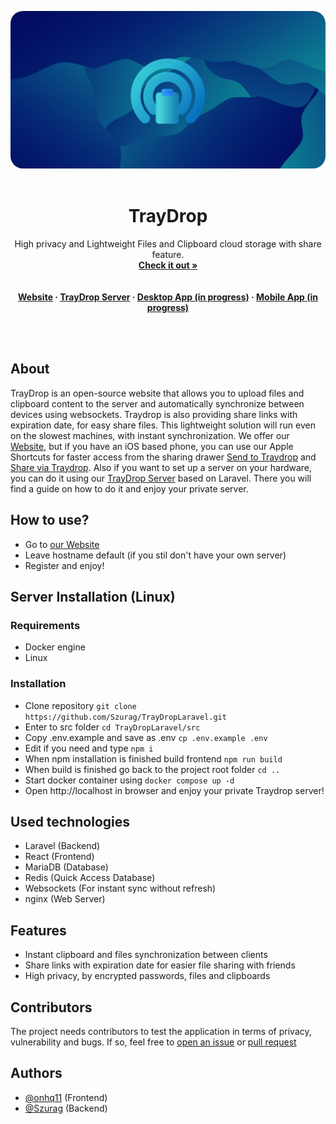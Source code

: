 <div align="center">

<img src="https://raw.githubusercontent.com/Szurag/TrayDropLaravel/main/src/resources/assets/img/banner.jpg" style="border-radius: 20px"><br><br>

# TrayDrop

High privacy and Lightweight Files and Clipboard cloud storage with share feature.<br>
**[Check it out »](https://traydrop.pl/)**<br><br><br>
**[Website](https://traydrop.pl/) · [TrayDrop Server](https://github.com/Szurag/TrayDropLaravel) · [Desktop App (in progress)](about:blank) · [Mobile App (in progress)](about:blank)**

</div><br><br>

## About

TrayDrop is an open-source website that allows you to upload files and clipboard content to the server and automatically synchronize between devices using websockets. Traydrop is also providing share links with expiration date, for easy share files. This lightweight solution will run even on the slowest machines, with instant synchronization. We offer our [Website](https://traydrop.pl/), but if you have an iOS based phone, you can use our Apple Shortcuts for faster access from the sharing drawer [Send to Traydrop](https://www.icloud.com/shortcuts/8c5c14d407644b0b8b082f55a0636acd) and [Share via Traydrop](https://www.icloud.com/shortcuts/c8a420cb5930449baab8c46bf74c09e7). Also if you want to set up a server on your hardware, you can do it using our [TrayDrop Server](https://github.com/Szurag/TrayDropLaravel) based on Laravel. There you will find a guide on how to do it and enjoy your private server.

## How to use?
- Go to [our Website](https://traydrop.pl/)
- Leave hostname default (if you stil don't have your own server)
- Register and enjoy!

## Server Installation (Linux)

### Requirements
- Docker engine
- Linux

### Installation
- Clone repository ```git clone https://github.com/Szurag/TrayDropLaravel.git```
- Enter to src folder ```cd TrayDropLaravel/src```
- Copy .env.example and save as .env ```cp .env.example .env```
- Edit if you need and type ```npm i```
- When npm installation is finished build frontend ```npm run build```
- When build is finished go back to the project root folder ```cd ..```
- Start docker container using ```docker compose up -d```
- Open http://localhost in browser and enjoy your private Traydrop server!

## Used technologies

- Laravel (Backend)
- React (Frontend)
- MariaDB (Database)
- Redis (Quick Access Database)
- Websockets (For instant sync without refresh)
- nginx (Web Server)

## Features

- Instant clipboard and files synchronization between clients
- Share links with expiration date for easier file sharing with friends
- High privacy, by encrypted passwords, files and clipboards

## Contributors

The project needs contributors to test the application in terms of privacy, vulnerability and bugs. If so, feel free to [open an issue](https://github.com/Szurag/TrayDropLaravel/issues) or [pull request](https://github.com/Szurag/TrayDropLaravel/pulls)

## Authors

- [@onhq11](https://github.com/onhq11) (Frontend)
- [@Szurag](https://github.com/Szurag) (Backend)

